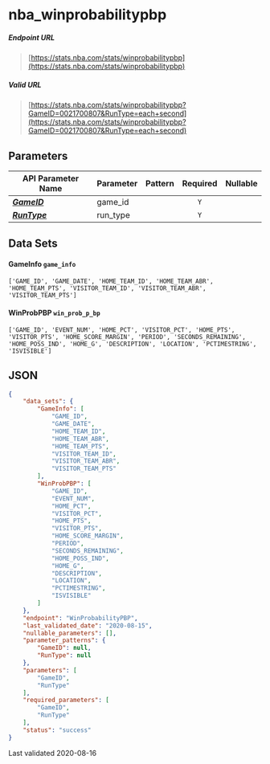 # nba_winprobabilitypbp

##### Endpoint URL
>[https://stats.nba.com/stats/winprobabilitypbp](https://stats.nba.com/stats/winprobabilitypbp)

##### Valid URL
>[https://stats.nba.com/stats/winprobabilitypbp?GameID=0021700807&RunType=each+second](https://stats.nba.com/stats/winprobabilitypbp?GameID=0021700807&RunType=each+second)

## Parameters
API Parameter Name | Parameter | Pattern | Required | Nullable
------------ | ------------ | :-----------: | :---: | :---:
[_**GameID**_](https://hoopR.sportsdataverse.org/docs/NBA/parameters#GameID) | game_id |  | `Y` |  | 
[_**RunType**_](https://hoopR.sportsdataverse.org/docs/NBA/parameters#RunType) | run_type |  | `Y` |  | 

## Data Sets
#### GameInfo `game_info`
```text
['GAME_ID', 'GAME_DATE', 'HOME_TEAM_ID', 'HOME_TEAM_ABR', 'HOME_TEAM_PTS', 'VISITOR_TEAM_ID', 'VISITOR_TEAM_ABR', 'VISITOR_TEAM_PTS']
```

#### WinProbPBP `win_prob_p_bp`
```text
['GAME_ID', 'EVENT_NUM', 'HOME_PCT', 'VISITOR_PCT', 'HOME_PTS', 'VISITOR_PTS', 'HOME_SCORE_MARGIN', 'PERIOD', 'SECONDS_REMAINING', 'HOME_POSS_IND', 'HOME_G', 'DESCRIPTION', 'LOCATION', 'PCTIMESTRING', 'ISVISIBLE']
```


## JSON
```json
{
    "data_sets": {
        "GameInfo": [
            "GAME_ID",
            "GAME_DATE",
            "HOME_TEAM_ID",
            "HOME_TEAM_ABR",
            "HOME_TEAM_PTS",
            "VISITOR_TEAM_ID",
            "VISITOR_TEAM_ABR",
            "VISITOR_TEAM_PTS"
        ],
        "WinProbPBP": [
            "GAME_ID",
            "EVENT_NUM",
            "HOME_PCT",
            "VISITOR_PCT",
            "HOME_PTS",
            "VISITOR_PTS",
            "HOME_SCORE_MARGIN",
            "PERIOD",
            "SECONDS_REMAINING",
            "HOME_POSS_IND",
            "HOME_G",
            "DESCRIPTION",
            "LOCATION",
            "PCTIMESTRING",
            "ISVISIBLE"
        ]
    },
    "endpoint": "WinProbabilityPBP",
    "last_validated_date": "2020-08-15",
    "nullable_parameters": [],
    "parameter_patterns": {
        "GameID": null,
        "RunType": null
    },
    "parameters": [
        "GameID",
        "RunType"
    ],
    "required_parameters": [
        "GameID",
        "RunType"
    ],
    "status": "success"
}
```

Last validated 2020-08-16

